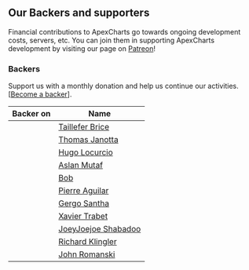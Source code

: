 

## Our Backers and supporters

Financial contributions to ApexCharts go towards ongoing development costs, servers, etc. You can join them in supporting ApexCharts development by visiting our page on [Patreon](patreon.com/junedchhipa)!


### Backers
Support us with a monthly donation and help us continue our activities. [[Become a backer](https://www.patreon.com/join/junedchhipa/checkout?rid=3043800)].

Backer on | Name
-----|-----
<img src="https://apexcharts.com/media/patron.png" width="16" height="16" /> | <a href="https://www.patreon.com/user/creators?u=10265776" target="_blank">Taillefer Brice</a>
<img src="https://apexcharts.com/media/patron.png" width="16" height="16" /> | <a href="https://www.patreon.com/user/creators?u=17096169" target="_blank">Thomas Janotta</a>
<img src="https://apexcharts.com/media/patron.png" width="16" height="16" /> | <a href="https://www.patreon.com/calinou/creators" target="_blank">Hugo Locurcio</a>
<img src="https://apexcharts.com/media/patron.png" width="16" height="16" /> | <a href="https://www.patreon.com/user/creators?u=25422807" target="_blank">Aslan Mutaf</a>
<img src="https://apexcharts.com/media/patron.png" width="16" height="16" /> | <a href="https://www.patreon.com/user/creators?u=3900260" target="_blank">Bob</a>
<img src="https://apexcharts.com/media/patron.png" width="16" height="16" /> | <a href="https://www.patreon.com/user/creators?u=15111755" target="_blank">Pierre Aguilar</a>
<img src="https://c10.patreonusercontent.com/3/eyJ3IjoyMDB9/patreon-media/p/user/11313403/3f4cbd5acdc24f309482cfbf23bfcd81/1.jpe?token-time=2145916800&token-hash=sCMYDL4SDg2xLm64lAWWrM_IyTT6nln8ecgBqvThZeA%3D" width="16" height="16" /> | <a href="https://www.patreon.com/user/creators?u=11313403" target="_blank">Gergo Santha</a>
<img src="https://apexcharts.com/media/patron.png" width="16" height="16" /> | <a href="https://www.patreon.com/user/creators?u=10458746" target="_blank">Xavier Trabet</a>
<img src="https://apexcharts.com/media/patron.png" width="16" height="16" /> | <a href="https://www.patreon.com/user/creators?u=16515478" target="_blank">JoeyJoejoe Shabadoo</a>
<img src="https://apexcharts.com/media/patron.png" width="16" height="16" /> | <a href="https://www.patreon.com/user/creators?u=21350037" target="_blank">Richard Klingler</a>
<img src="https://avatars1.githubusercontent.com/u/382382?s=460&u=452cb1323a0ee2585d2eca4656baf17aa842edd2&v=4" width="16" height="16" /> | <a href="https://github.com/JohnRomanski" target="_blank">John Romanski</a>

